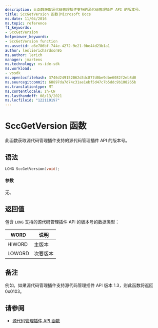 ```yaml
---
description: 此函数获取源代码管理插件支持的源代码管理插件 API 的版本号。
title: SccGetVersion 函数|Microsoft Docs
ms.date: 11/04/2016
ms.topic: reference
f1_keywords:
- SccGetVersion
helpviewer_keywords:
- SccGetVersion function
ms.assetid: a6e786bf-744e-4272-9e21-0be44d23b1a1
author: leslierichardson95
ms.author: lerich
manager: jmartens
ms.technology: vs-ide-sdk
ms.workload:
- vssdk
ms.openlocfilehash: 3746d249152062d3dc877d0be9dbe6082f2eb8d0
ms.sourcegitcommit: 68897da7d74c31ae1ebf5d47c7b5ddc9b108265b
ms.translationtype: MT
ms.contentlocale: zh-CN
ms.lasthandoff: 08/13/2021
ms.locfileid: "122110197"
---
```

# <a name="sccgetversion-function"></a>SccGetVersion 函数
此函数获取源代码管理插件支持的源代码管理插件 API 的版本号。

## <a name="syntax"></a>语法

```cpp
LONG SccGetVersion(void);
```

#### <a name="parameters"></a>参数
 无。

## <a name="return-value"></a>返回值
 包含 `LONG` 支持的源代码管理插件 API 的版本号的数据类型：

|WORD|说明|
|----------|-----------------|
|HIWORD|主版本|
|LOWORD|次要版本|

## <a name="remarks"></a>备注
 例如，如果源代码管理插件支持源代码管理插件 API 版本 1.3，则此函数将返回0x0103。

## <a name="see-also"></a>请参阅
- [源代码管理插件 API 函数](../extensibility/source-control-plug-in-api-functions.md)
